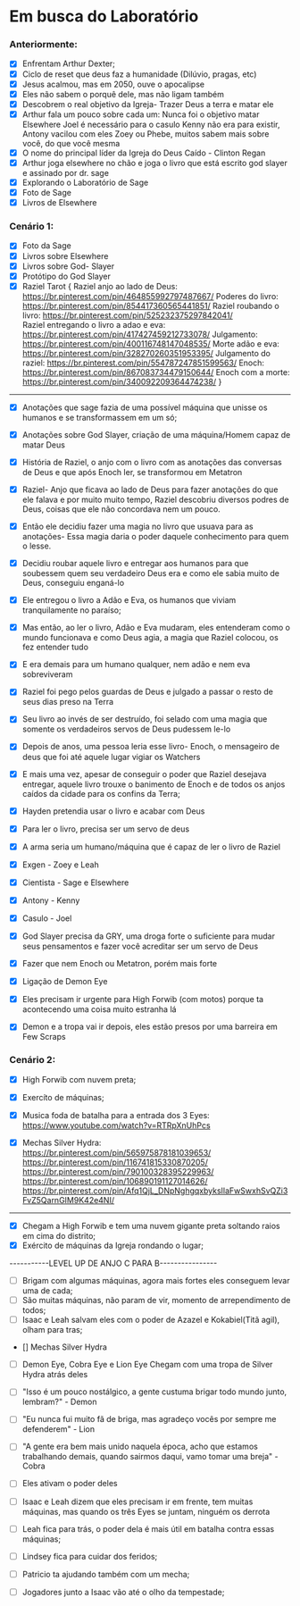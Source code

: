 # Em busca do Laboratório

### Anteriormente:

- [x] Enfrentam Arthur Dexter;
- [x] Ciclo de reset que deus faz a humanidade (Dilúvio, pragas, etc)
- [x] Jesus acalmou, mas em 2050, ouve o apocalipse
- [x] Eles não sabem o porquê dele, mas não ligam também
- [x] Descobrem o real objetivo da Igreja- Trazer Deus a terra e matar ele
- [x] Arthur fala um pouco sobre cada um:
      Nunca foi o objetivo matar Elsewhere
      Joel é necessário para o casulo
      Kenny não era para existir, Antony vacilou com eles
      Zoey ou Phebe, muitos sabem mais sobre você, do que você mesma
- [x] O nome do principal líder da Igreja do Deus Caído - Clinton Regan
- [x] Arthur joga elsewhere no chão e joga o livro que está escrito god slayer e assinado por dr. sage
- [x] Explorando o Laboratório de Sage
- [x] Foto de Sage
- [x] Livros de Elsewhere
### Cenário 1:

- [x] Foto da Sage
- [x] Livros sobre Elsewhere
- [x] Livros sobre God- Slayer
- [x] Protótipo do God Slayer
- [x] Raziel Tarot {
    Raziel anjo ao lado de Deus: https://br.pinterest.com/pin/464855992797487667/
    Poderes do livro: https://br.pinterest.com/pin/854417360565441851/
    Raziel roubando o livro: https://br.pinterest.com/pin/525232375297842041/  
    Raziel entregando o livro a adao e eva:  https://br.pinterest.com/pin/417427459212733078/
    Julgamento: https://br.pinterest.com/pin/400116748147048535/
    Morte adão e eva:   https://br.pinterest.com/pin/328270260351953395/
    Julgamento do raziel:    https://br.pinterest.com/pin/554787247851599563/
    Enoch: https://br.pinterest.com/pin/867083734479150644/
    Enoch com a morte: https://br.pinterest.com/pin/340092209364474238/
}

---

- [x] Anotações que sage fazia de uma possível máquina que unisse os humanos e se transformassem em um só;
- [x] Anotações sobre God Slayer, criação de uma máquina/Homem capaz de matar Deus

- [x] História de Raziel, o anjo com o livro com as anotações das conversas de Deus e que após Enoch ler, se transformou em Metatron

- [x] Raziel- Anjo que ficava ao lado de Deus para fazer anotações do que ele falava e por muito muito tempo, Raziel descobriu diversos podres de Deus, coisas que ele não concordava nem um pouco.
- [x] Então ele decidiu fazer uma magia no livro que usuava para as anotações- Essa magia daria o poder daquele conhecimento para quem o lesse.
- [x] Decidiu roubar aquele livro e entregar aos humanos para que soubessem quem seu verdadeiro Deus era e como ele sabia muito de Deus, conseguiu enganá-lo
- [x] Ele entregou o livro a Adão e Eva, os humanos que viviam tranquilamente no paraíso;
- [x] Mas então, ao ler o livro, Adão e Eva mudaram, eles entenderam como o mundo funcionava e como Deus agia, a magia que Raziel colocou, os fez entender tudo
- [x] E era demais para um humano qualquer, nem adão e nem eva sobreviveram
- [x] Raziel foi pego pelos guardas de Deus e julgado a passar o resto de seus dias preso na Terra
- [x] Seu livro ao invés de ser destruído, foi selado com uma magia que somente os verdadeiros servos de Deus pudessem le-lo
- [x] Depois de anos, uma pessoa leria esse livro- Enoch, o mensageiro de deus que foi até aquele lugar vigiar os Watchers
- [x] E mais uma vez, apesar de conseguir o poder que Raziel desejava entregar, aquele livro trouxe o banimento de Enoch e de todos os anjos caídos da cidade para os confins da Terra;

 
- [x] Hayden pretendia usar o livro e acabar com Deus
- [x] Para ler o livro, precisa ser um servo de deus
- [x] A arma seria um humano/máquina que é capaz de ler o livro de Raziel

- [x] Exgen - Zoey e Leah
- [x] Cientista - Sage e Elsewhere
- [x] Antony - Kenny
- [x] Casulo - Joel

- [x] God Slayer precisa da GRY, uma droga forte o suficiente para mudar seus pensamentos e fazer você acreditar ser um servo de Deus
- [x] Fazer que nem Enoch ou Metatron, porém mais forte

- [x] Ligação de Demon Eye
- [x] Eles precisam ir urgente para High Forwib (com motos) porque ta acontecendo uma coisa muito estranha lá
- [x] Demon e a tropa vai ir depois, eles estão presos por uma barreira em Few Scraps

### Cenário 2:

- [x] High Forwib com nuvem preta;
- [x] Exercíto de máquinas;
- [x] Musica foda de batalha para a entrada dos 3 Eyes:
    https://www.youtube.com/watch?v=RTRpXnUhPcs

- [x] Mechas Silver Hydra:
    https://br.pinterest.com/pin/565975878181039653/
    https://br.pinterest.com/pin/116741815330870205/
    https://br.pinterest.com/pin/790100328395229963/
    https://br.pinterest.com/pin/106890191127014626/
    https://br.pinterest.com/pin/Afq1QjL_DNpNghgqxbyksIlaFwSwxhSvQZi3FvZ5QarnGIM9K42e4NI/
    

---

- [x] Chegam a High Forwib e tem uma nuvem gigante preta soltando raios em cima do distrito;
- [x] Exército de máquinas da Igreja rondando o lugar;

-----------LEVEL UP DE ANJO C PARA B----------------

- [ ] Brigam com algumas máquinas, agora mais fortes eles conseguem levar uma de cada;
- [ ] São muitas máquinas, não param de vir, momento de arrependimento de todos;
- [ ] Isaac e Leah salvam eles com o poder de Azazel e Kokabiel(Titã agil), olham para tras;

- [] Mechas Silver Hydra
- [ ] Demon Eye, Cobra Eye e Lion Eye Chegam com uma tropa de Silver Hydra atrás deles
- [ ] "Isso é um pouco nostálgico, a gente custuma brigar todo mundo junto, lembram?" - Demon
- [ ] "Eu nunca fui muito fã de briga, mas agradeço vocês por sempre me defenderem" - Lion
- [ ] "A gente era bem mais unido naquela época, acho que estamos trabalhando demais, quando sairmos daqui, vamo tomar uma breja" - Cobra
- [ ] Eles ativam o poder deles

- [ ] Isaac e Leah dizem que eles precisam ir em frente, tem muitas máquinas, mas quando os três Eyes se juntam, ninguém os derrota
- [ ] Leah fica para trás, o poder dela é mais útil em batalha contra essas máquinas;
- [ ] Lindsey fica para cuidar dos feridos;
- [ ] Patricio ta ajudando também com um mecha;

- [ ] Jogadores junto a Isaac vão até o olho da tempestade;

